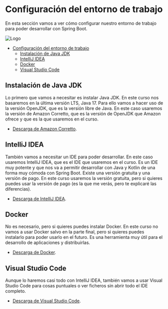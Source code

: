 # Configuración del entorno de trabajo

En esta sección vamos a ver cómo configurar nuestro entorno de trabajo para poder desarrollar con Spring Boot.

![Logo](https://javadeveloperzone.com/wp-content/uploads/2017/12/spring-boot-development-tips-1024x488.jpg)

- [Configuración del entorno de trabajo](#configuración-del-entorno-de-trabajo)
  - [Instalación de Java JDK](#instalación-de-java-jdk)
  - [IntelliJ IDEA](#intellij-idea)
  - [Docker](#docker)
  - [Visual Studio Code](#visual-studio-code)


## Instalación de Java JDK 
Lo primero que vamos a necesitar es instalar Java JDK. En este curso nos basaremos en la última versión LTS, Java 17. Para ello vamos a hacer uso de la versión OpenJDK, que es la versión libre de Java. En este caso usaremos la versión de Amazon Corretto, que es la versión de OpenJDK que Amazon ofrece y que es la que usaremos en el curso.
- [Descarga de Amazon Corretto](https://docs.aws.amazon.com/corretto/latest/corretto-17-ug/downloads-list.html).

## IntelliJ IDEA
También vamos a necesitar un IDE para poder desarrollar. En este caso usaremos IntelliJ IDEA, que es el IDE que usaremos en el curso. Es un IDE muy potente y que nos va a permitir desarrollar con Java y Kotlin de una forma muy cómoda con Spring Boot. Existe una versión gratuita y una versión de pago. En este curso usaremos la versión gratuita, pero si quieres puedes usar la versión de pago (es la que me verás, pero te explicaré las diferencias).
- [Descarga de IntelliJ IDEA](https://www.jetbrains.com/es-es/idea/download).

## Docker
No es necesario, pero si quieres puedes instalar Docker. En este curso no vamos a usar Docker salvo en la parte final, pero si quieres puedes instalarlo para poder usarlo en el futuro. Es una herramienta muy útil para el desarrollo de aplicaciones y distribuirlas.
- [Descarga de Docker](https://www.docker.com/products/docker-desktop).

## Visual Studio Code
Aunque lo haremos casi todo con IntelliJ IDEA, también vamos a usar Visual Studio Code para cosas puntuales o ver ficheros sin abrir todo el IDE completo.
- [Descarga de Visual Studio Code](https://code.visualstudio.com/download).